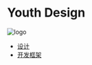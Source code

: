 # Youth Design
![logo](https://ws1.sinaimg.cn/large/006oPFLAly1frl414o4x7j3020020dfr.jpg)

* [设计](/design/index.md)
* [开发框架](/frames/index.html)
<!-- * [工具集](/about/index.html) -->
